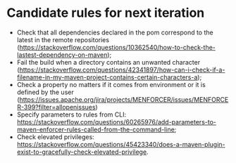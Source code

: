 # Candidate rules for next iteration

- Check that all dependencies declared in the pom correspond to the latest in the remote repositories (https://stackoverflow.com/questions/10362540/how-to-check-the-lastest-dependency-on-maven);
- Fail the build when a directory contains an unwanted character (https://stackoverflow.com/questions/42341897/how-can-i-check-if-a-filename-in-my-maven-project-contains-certain-characters-a);
- Check a property no matters if it comes from environment or it is defined by the user (https://issues.apache.org/jira/projects/MENFORCER/issues/MENFORCER-399?filter=allopenissues)
- Specify parameters to rules from CLI: https://stackoverflow.com/questions/60265976/add-parameters-to-maven-enforcer-rules-called-from-the-command-line;
- Check elevated privileges: https://stackoverflow.com/questions/45423340/does-a-maven-plugin-exist-to-gracefully-check-elevated-privilege.